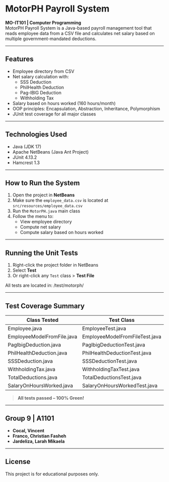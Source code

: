 # MotorPH Payroll System

**MO-IT101 | Computer Programming**  
MotorPH Payroll System is a Java-based payroll management tool that reads employee data from a CSV file and calculates net salary based on multiple government-mandated deductions.

---

## Features

- Employee directory from CSV
- Net salary calculation with:
  - SSS Deduction
  - PhilHealth Deduction
  - Pag-IBIG Deduction
  - Withholding Tax
- Salary based on hours worked (160 hours/month)
- OOP principles: Encapsulation, Abstraction, Inheritance, Polymorphism
- JUnit test coverage for all major classes

---

## Technologies Used

- Java (JDK 17)
- Apache NetBeans (Java Ant Project)
- JUnit 4.13.2
- Hamcrest 1.3

---

## How to Run the System

1. Open the project in **NetBeans**
2. Make sure the `employee_data.csv` is located at `src/resources/employee_data.csv`
3. Run the `MotorPH.java` main class
4. Follow the menu to:
   - View employee directory
   - Compute net salary
   - Compute salary based on hours worked

---

## Running the Unit Tests

1. Right-click the project folder in NetBeans
2. Select **Test**
3. Or right-click any `Test` class > **Test File**

All tests are located in:
/test/motorph/

---

## Test Coverage Summary

| Class Tested                     | Test Class                     |
|----------------------------------|--------------------------------|
| Employee.java                    | EmployeeTest.java              |
| EmployeeModelFromFile.java       | EmployeeModelFromFileTest.java |
| PagIbigDeduction.java            | PagIbigDeductionTest.java      |
| PhilHealthDeduction.java         | PhilHealthDeductionTest.java   |
| SSSDeduction.java                | SSSDeductionTest.java          |
| WithholdingTax.java              | WithholdingTaxTest.java        |
| TotalDeductions.java             | TotalDeductionsTest.java       |
| SalaryOnHoursWorked.java         | SalaryOnHoursWorkedTest.java   |

> **All tests passed – 100% Green!**

---

## Group 9 | A1101

- **Cocal, Vincent**
- **Franco, Christian Fasheh**
- **Jardeliza, Larah Mikaela**

---

## License

This project is for educational purposes only.
